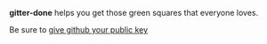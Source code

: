 **gitter-done** helps you get those green squares that everyone loves.

Be sure to [give github your public key](https://help.github.com/articles/github-flavored-markdown)